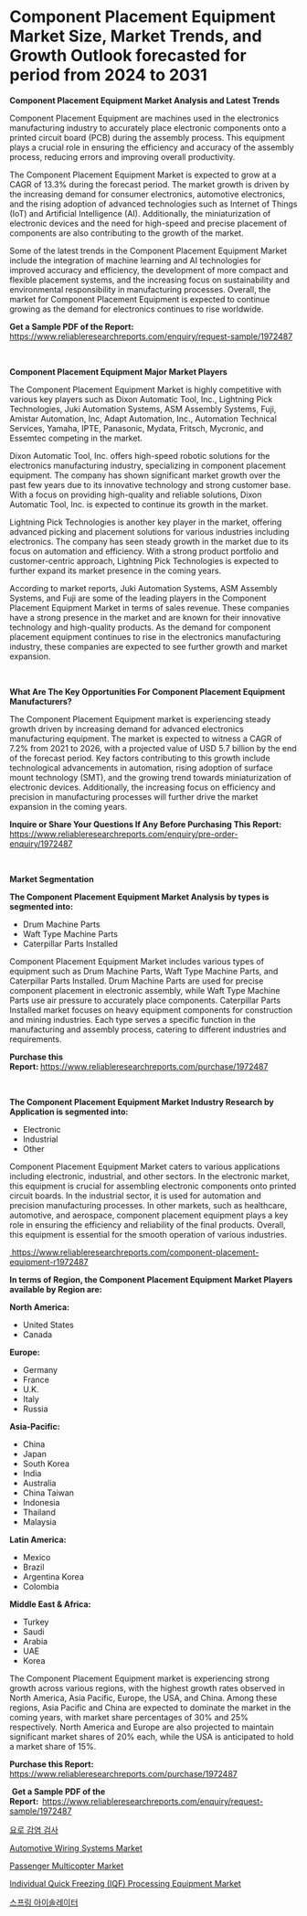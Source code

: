 <p><h1>Component Placement Equipment Market Size, Market Trends, and Growth Outlook forecasted for period from 2024 to 2031</h1></p><p><strong>Component Placement Equipment Market Analysis and Latest Trends</strong></p>
<p><p>Component Placement Equipment are machines used in the electronics manufacturing industry to accurately place electronic components onto a printed circuit board (PCB) during the assembly process. This equipment plays a crucial role in ensuring the efficiency and accuracy of the assembly process, reducing errors and improving overall productivity.</p><p>The Component Placement Equipment Market is expected to grow at a CAGR of 13.3% during the forecast period. The market growth is driven by the increasing demand for consumer electronics, automotive electronics, and the rising adoption of advanced technologies such as Internet of Things (IoT) and Artificial Intelligence (AI). Additionally, the miniaturization of electronic devices and the need for high-speed and precise placement of components are also contributing to the growth of the market.</p><p>Some of the latest trends in the Component Placement Equipment Market include the integration of machine learning and AI technologies for improved accuracy and efficiency, the development of more compact and flexible placement systems, and the increasing focus on sustainability and environmental responsibility in manufacturing processes. Overall, the market for Component Placement Equipment is expected to continue growing as the demand for electronics continues to rise worldwide.</p></p>
<p><strong>Get a Sample PDF of the Report:&nbsp;</strong> <a href="https://www.reliableresearchreports.com/enquiry/request-sample/1972487">https://www.reliableresearchreports.com/enquiry/request-sample/1972487</a></p>
<p>&nbsp;</p>
<p><strong>Component Placement Equipment Major Market Players</strong></p>
<p><p>The Component Placement Equipment Market is highly competitive with various key players such as Dixon Automatic Tool, Inc., Lightning Pick Technologies, Juki Automation Systems, ASM Assembly Systems, Fuji, Amistar Automation, Inc, Adapt Automation, Inc., Automation Technical Services, Yamaha, IPTE, Panasonic, Mydata, Fritsch, Mycronic, and Essemtec competing in the market. </p><p>Dixon Automatic Tool, Inc. offers high-speed robotic solutions for the electronics manufacturing industry, specializing in component placement equipment. The company has shown significant market growth over the past few years due to its innovative technology and strong customer base. With a focus on providing high-quality and reliable solutions, Dixon Automatic Tool, Inc. is expected to continue its growth in the market.</p><p>Lightning Pick Technologies is another key player in the market, offering advanced picking and placement solutions for various industries including electronics. The company has seen steady growth in the market due to its focus on automation and efficiency. With a strong product portfolio and customer-centric approach, Lightning Pick Technologies is expected to further expand its market presence in the coming years.</p><p>According to market reports, Juki Automation Systems, ASM Assembly Systems, and Fuji are some of the leading players in the Component Placement Equipment Market in terms of sales revenue. These companies have a strong presence in the market and are known for their innovative technology and high-quality products. As the demand for component placement equipment continues to rise in the electronics manufacturing industry, these companies are expected to see further growth and market expansion.</p></p>
<p>&nbsp;</p>
<p><strong>What Are The Key Opportunities For Component Placement Equipment Manufacturers?</strong></p>
<p><p>The Component Placement Equipment market is experiencing steady growth driven by increasing demand for advanced electronics manufacturing equipment. The market is expected to witness a CAGR of 7.2% from 2021 to 2026, with a projected value of USD 5.7 billion by the end of the forecast period. Key factors contributing to this growth include technological advancements in automation, rising adoption of surface mount technology (SMT), and the growing trend towards miniaturization of electronic devices. Additionally, the increasing focus on efficiency and precision in manufacturing processes will further drive the market expansion in the coming years.</p></p>
<p><strong>Inquire or Share Your Questions If Any Before Purchasing This Report:</strong> <a href="https://www.reliableresearchreports.com/enquiry/pre-order-enquiry/1972487">https://www.reliableresearchreports.com/enquiry/pre-order-enquiry/1972487</a></p>
<p>&nbsp;</p>
<p><strong>Market Segmentation</strong></p>
<p><strong>The Component Placement Equipment Market Analysis by types is segmented into:</strong></p>
<p><ul><li>Drum Machine Parts</li><li>Waft Type Machine Parts</li><li>Caterpillar Parts Installed</li></ul></p>
<p><p>Component Placement Equipment Market includes various types of equipment such as Drum Machine Parts, Waft Type Machine Parts, and Caterpillar Parts Installed. Drum Machine Parts are used for precise component placement in electronic assembly, while Waft Type Machine Parts use air pressure to accurately place components. Caterpillar Parts Installed market focuses on heavy equipment components for construction and mining industries. Each type serves a specific function in the manufacturing and assembly process, catering to different industries and requirements.</p></p>
<p><strong>Purchase this Report:&nbsp;</strong><a href="https://www.reliableresearchreports.com/purchase/1972487">https://www.reliableresearchreports.com/purchase/1972487</a></p>
<p>&nbsp;</p>
<p><strong>The Component Placement Equipment Market Industry Research by Application is segmented into:</strong></p>
<p><ul><li>Electronic</li><li>Industrial</li><li>Other</li></ul></p>
<p><p>Component Placement Equipment Market caters to various applications including electronic, industrial, and other sectors. In the electronic market, this equipment is crucial for assembling electronic components onto printed circuit boards. In the industrial sector, it is used for automation and precision manufacturing processes. In other markets, such as healthcare, automotive, and aerospace, component placement equipment plays a key role in ensuring the efficiency and reliability of the final products. Overall, this equipment is essential for the smooth operation of various industries.</p></p>
<p><a href="https://www.reliableresearchreports.com/component-placement-equipment-r1972487">&nbsp;https://www.reliableresearchreports.com/component-placement-equipment-r1972487</a></p>
<p><strong>In terms of Region, the Component Placement Equipment Market Players available by Region are:</strong></p>
<p>
    <p> <strong> North America: </strong>
        <ul>
            <li>United States</li>
            <li>Canada</li>
        </ul>
        </p> 
    <p> <strong> Europe: </strong>
        <ul>
            <li>Germany</li>
            <li>France</li>
            <li>U.K.</li>
            <li>Italy</li>
            <li>Russia</li>
        </ul>
        </p> 
    <p> <strong> Asia-Pacific: </strong>
        <ul>
            <li>China</li>
            <li>Japan</li>
            <li>South Korea</li>
            <li>India</li>
            <li>Australia</li>
            <li>China Taiwan</li>
            <li>Indonesia</li>
            <li>Thailand</li>
            <li>Malaysia</li>
        </ul>
        </p> 
    <p> <strong> Latin America: </strong>
        <ul>
            <li>Mexico</li>
            <li>Brazil</li>
            <li>Argentina Korea</li>
            <li>Colombia</li>
        </ul>
        </p> 
    <p> <strong> Middle East & Africa: </strong>
        <ul>
            <li>Turkey</li>
            <li>Saudi</li>
            <li>Arabia</li>
            <li>UAE</li>
            <li>Korea</li>
        </ul>
    </p>
    </p>
<p><p>The Component Placement Equipment market is experiencing strong growth across various regions, with the highest growth rates observed in North America, Asia Pacific, Europe, the USA, and China. Among these regions, Asia Pacific and China are expected to dominate the market in the coming years, with market share percentages of 30% and 25% respectively. North America and Europe are also projected to maintain significant market shares of 20% each, while the USA is anticipated to hold a market share of 15%.</p></p>
<p><strong>Purchase this Report: </strong><a href="https://www.reliableresearchreports.com/purchase/1972487">https://www.reliableresearchreports.com/purchase/1972487</a></p>
<p>&nbsp;<strong>Get a Sample PDF of the Report:&nbsp;&nbsp;</strong><a href="https://www.reliableresearchreports.com/enquiry/request-sample/1972487">https://www.reliableresearchreports.com/enquiry/request-sample/1972487</a></p>
<p><strong></strong></p>
<p><p><a href="https://github.com/WilburKihn5676/Market-Research-Report-List-3/blob/main/125829972151.md">요로 감염 검사</a></p><p><a href="https://www.linkedin.com/pulse/automotive-wiring-systems-market-global-regional-analysis-mgjwe?trackingId=c%2FIWun%2BvTliTyyyut05U%2BA%3D%3D">Automotive Wiring Systems Market</a></p><p><a href="https://github.com/RyleeBauch2023/Market-Research-Report-List-2/blob/main/passenger-multicopter-market.md">Passenger Multicopter Market</a></p><p><a href="https://github.com/jodemen/Market-Research-Report-List-4/blob/main/individual-quick-freezing-iqf-processing-equipment-market.md">Individual Quick Freezing (IQF) Processing Equipment Market</a></p><p><a href="https://medium.com/@wallacbahrtyinger567686/%EA%B8%80%EB%A1%9C%EB%B2%8C-%EC%8A%A4%ED%94%84%EB%A7%81-%EC%95%84%EC%9D%B4%EC%86%94%EB%A0%88%EC%9D%B4%ED%84%B0-%EC%8B%9C%EC%9E%A5-%EA%B8%B0%ED%9A%8C-%EB%B0%8F-2024%EB%85%84%EB%B6%80%ED%84%B0-2031%EB%85%84%EA%B9%8C%EC%A7%80%EC%9D%98-%EC%98%88%EC%B8%A1-110815e58352">스프링 아이솔레이터</a></p></p>
